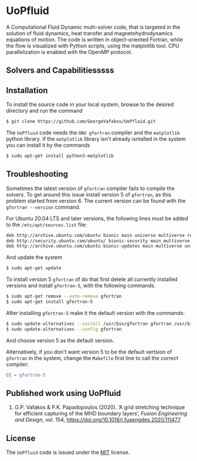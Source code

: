 # UoPfluid

A Computational Fluid Dynamic multi-solver code, that is targeted in the solution of fluid dynamics, heat transfer and magnetohydrodynamics equations of motion. The code is written in object-oriented Fortran, while the flow is visualized with Python scripts, using the matplotlib tool. CPU parallelization is enabled with the OpenMP protocol.


## Solvers and Capabilitiesssss


## Installation

To install the source code in your local system, browse to the desired directory and run the command

```bash
$ git clone https://github.com/GeorgeVafakos/UoPfluid.git
```
The `UoPfluid` code needs the `GNU gfortran` compiler and the `matplotlib` python library. If the `matplotlib` library isn't already isntalled in the system you can install it by the commands

```bash
$ sudo apt-get install python3-matplotlib
```

## Troubleshooting

Sometimes the latest version of `gfortran` compiler fails to compile the solvers. To get around this issue install version 5 of `gfortran`, as this problem started from version 6. The current version can be found with the `gfortran --version` command.

For Ubuntu 20.04 LTS and later versions, the following lines must be added to the `/etc/apt/sources.list` file:

```bash
deb http://archive.ubuntu.com/ubuntu bionic main universe multiverse restricted
deb http://security.ubuntu.com/ubuntu/ bionic-security main multiverse universe restricted
deb http://archive.ubuntu.com/ubuntu bionic-updates main multiverse universe restricted
```

And update the system

```bash
$ sudo apt-get update
```

To install version 5 `gfortran` of do that first delete all currently installed versions and install `gfortran-5`, with the following commands.

```bash
$ sudo apt-get remove --auto-remove gfortran
$ sudo apt-get install gfortran-5
```

After installing `gfortran-5` make it the default version with the commands:

```bash
$ sudo update-alternatives --install /usr/bin/gfortran gfortran /usr/bin/gfortran-5 60
$ sudo update-alternatives --config gfortran
```
And choose version 5 as the default version. 

Alternatively, if you don't want version 5 to be the default vertsion of `gfortran` in the system, change the `Makefile` first line to call the correct compiler:

```Makefile
CC = gfortran-5
```

## Published work using UoPfluid

1. G.P. Vafakos & P.K. Papadopoulos (2020). ‘A grid stretching technique for efficient capturing of the MHD boundary layers’, *Fusion Engineering and Design*, vol. 154, https://doi.org/10.1016/j.fusengdes.2020.111477

## License

The `UoPfluid` code is issued under the [MIT](https://choosealicense.com/licenses/mit/) license. 
